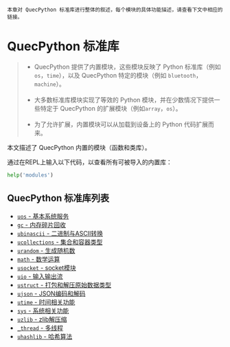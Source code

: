     本章对 QuecPython 标准库进行整体的叙述，每个模块的具体功能描述，请查看下文中相应的链接。

# QuecPython 标准库

> - QuecPython 提供了内置模块，这些模块反映了 Python 标准库（例如 `os`，`time`），以及 QuecPython 特定的模块（例如 `bluetooth`，`machine`）。<br><br>
> - 大多数标准库模块实现了等效的 Python 模块，并在少数情况下提供一些特定于 QuecPython 的扩展模块（例如`array`，`os`）。<br><br>
> - 为了允许扩展，内置模块可以从加载到设备上的 Python 代码扩展而来。

本文描述了 QuecPython 内置的模块（函数和类库）。

通过在REPL上输入以下代码，以查看所有可被导入的内置库：

```python
help('modules')
```

## QuecPython 标准库列表

- [`uos` - 基本系统服务](./uos.md)
- [`gc` - 内存碎片回收](./gc.md)
- [`ubinascii` - 二进制与ASCII转换](./ubinascii.md)
- [`ucollections` - 集合和容器类型](./ucollections.md)
- [`urandom` - 生成随机数](./urandom.md)
- [`math` - 数学运算](./math.md)
- [`usocket` - socket模块](./usocket.md)
- [`uio` - 输入输出流](./uio.md)
- [`ustruct` - 打包和解压原始数据类型](./ustruct.md)
- [`ujson` - JSON编码和解码](./ujson.md)
- [`utime` - 时间相关功能](./utime.md)
- [`sys` - 系统相关功能](./sys.md)
- [`uzlib` - zlib解压缩](./uzlib.md)
- [`_thread` - 多线程](./_thread.md)
- [`uhashlib` - 哈希算法](./uhashlib.md)

<!--参考https://python.quectel.com/wiki/#/zh-cn/api/pythonStdlib进行补充-->
